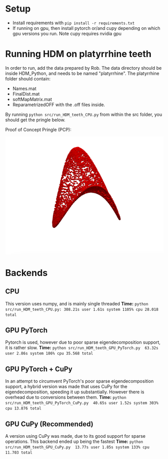 
# Setup

- Install requirements with `pip install -r requirements.txt`
- If running on gpu, then install pytorch or/and cupy depending on which gpu versions you run. Note cupy requires nvidia gpu

# Running HDM on platyrrhine teeth

In order to run, add the data prepared by Rob. The data directory should be inside HDM_Python, and needs to be named "platyrrhine".
The platyrrhine folder should contain:

- Names.mat
- FinalDist.mat
- softMapMatrix.mat
- ReparametrizedOFF with the .off files inside.

By running `python src/run_HDM_teeth_CPU.py` from within the src folder, you should get the pringle below.

Proof of Concept Pringle (PCP):

![](pringle.png)

# Backends

## CPU

This version uses numpy, and is mainly single threaded
**Time:** `python src/run_HDM_teeth_CPU.py: 308.21s user 1.61s system 1105% cpu 28.018 total`

## GPU PyTorch

Pytorch is used, however due to poor sparse eigendecomposition support, it is rather slow.
**Time:** `python src/run_HDM_teeth_GPU_PyTorch.py  63.32s user 2.86s system 186% cpu 35.568 total`

## GPU PyTorch + CuPy

In an attempt to circumvent PyTorch's poor sparse eigendecomposition support, a hybrid version was made that uses CuPy for the eigendecomposition, speeding it up substantially. However there is overhead due to conversions between them.
**Time:** `python src/run_HDM_teeth_GPU_PyTorch_CuPy.py  40.65s user 1.52s system 303% cpu 13.876 total`

## GPU CuPy (Recommended)

A version using CuPy was made, due to its good support for sparse operations. This backend ended up being the fastest
**Time:** `python src/run_HDM_teeth_GPU_CuPy.py  13.77s user 1.85s system 133% cpu 11.703 total`
